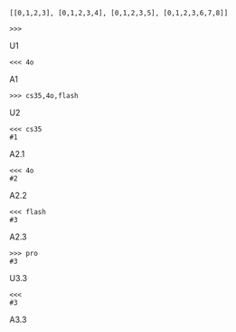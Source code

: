 `[[0,1,2,3], [0,1,2,3,4], [0,1,2,3,5], [0,1,2,3,6,7,8]]`

	>>>
U1

	<<< 4o
A1

	>>> cs35,4o,flash
U2

	<<< cs35
	#1
A2.1

	<<< 4o
	#2
A2.2

	<<< flash
	#3
A2.3

	>>> pro
	#3
U3.3

	<<<
	#3
A3.3
